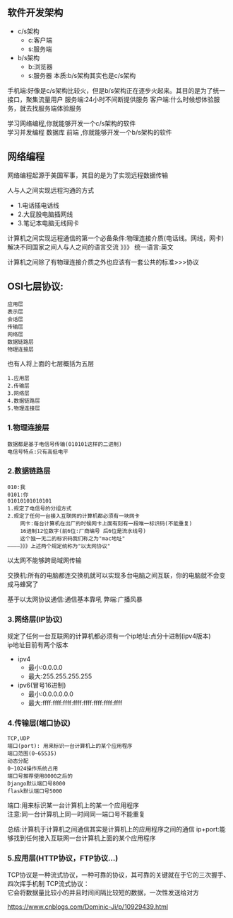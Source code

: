 ## 软件开发架构
* c/s架构
    * c:客户端
    * s:服务端
* b/s架构
    * b:浏览器
    * s:服务器
    本质:b/s架构其实也是c/s架构

手机端:好像是c/s架构比较火，但是b/s架构正在逐步火起来。其目的是为了统一接口，聚集流量用户
服务端:24小时不间断提供服务
客户端:什么时候想体验服务，就去找服务端体验服务

学习网络编程,你就能够开发一个c/s架构的软件  
学习并发编程 数据库  前端  ,你就能够开发一个b/s架构的软件

## 网络编程
网络编程起源于美国军事，其目的是为了实现远程数据传输

人与人之间实现远程沟通的方式  
* 1.电话插电话线
* 2.大屁股电脑插网线
* 3.笔记本电脑无线网卡

计算机之间实现远程通信的第一个必备条件:物理连接介质(电话线。网线，网卡)
解决不同国家之间人与人之间的语言交流  》》》 统一语言:英文



计算机之间除了有物理连接介质之外也应该有一套公共的标准>>>协议

## OSI七层协议:
    应用层
    表示层
    会话层
    传输层
    网络层
    数据链路层
    物理连接层

也有人将上面的七层概括为五层

    1.应用层
    2.传输层
    3.网络层
    4.数据链路层
    5.物理连接层

### 1.物理连接层
    数据都是基于电信号传输(010101这样的二进制)
    电信号特点:只有高低电平

### 2.数据链路层
    010:我
    0101:你
    01010101010101
    1.规定了电信号的分组方式
    2.规定了任何一台接入互联网的计算机都必须有一块网卡
        网卡:每台计算机在出厂的时候网卡上面有刻有一段唯一标识码(不能重复)
        16进制12位数字(前6位:厂商编号 后6位是流水线号)
        这个独一无二的标识码我们称之为"mac地址"
    ————》》》上述两个规定统称为"以太网协议"
以太网不能够跨局域网传输


交换机:所有的电脑都连交换机就可以实现多台电脑之间互联，你的电脑就不会变成马蜂窝了

基于以太网协议通信:通信基本靠吼
弊端:广播风暴


### 3.网络层(IP协议)
规定了任何一台互联网的计算机都必须有一个ip地址:点分十进制(ipv4版本)  
ip地址目前有两个版本
* ipv4
   * 最小:0.0.0.0
   * 最大:255.255.255.255
* ipv6(冒号16进制)
   * 最小:0.0.0.0.0.0
   * 最大:ffff:ffff:ffff:ffff:ffff:ffff:ffff:ffff

### 4.传输层(端口协议)
    TCP,UDP
    端口(port): 用来标识一台计算机上的某个应用程序
    端口范围(0~65535)
    动态分配
    0~1024操作系统占用
    端口号推荐使用8000之后的
    Django默认端口号8000
    flask默认端口号5000
    
端口:用来标识某一台计算机上的某一个应用程序  
注意:同一台计算机上同一时间同一端口号不能重复

总结:计算机于计算机之间通信其实是计算机上的应用程序之间的通信
ip+port:能够找到任何接入互联网一台计算机上面的某个应用程序

### 5.应用层(HTTP协议，FTP协议...)
TCP协议是一种流式协议，一种可靠的协议，其可靠的关键就在于它的三次握手、四次挥手机制
TCP流式协议：  
它会将数据量比较小的并且时间间隔比较短的数据，一次性发送给对方


https://www.cnblogs.com/Dominic-Ji/p/10929439.html
